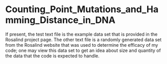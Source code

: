 # Counting_Point_Mutations_and_Hamming_Distance_in_DNA
If present, the test text file is the example data set that is provided in the Rosalind project page. The other text file is a randomly generated data set from the Rosalind website that was used to determine the efficacy of my code; one may view this data set to get an idea about size and quantity of the data that the code is expected to handle.
